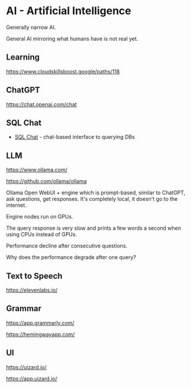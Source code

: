 # AI - Artificial Intelligence

Generally narrow AI.

General AI mirroring what humans have is not real yet.

## Learning

https://www.cloudskillsboost.google/paths/118

## ChatGPT

https://chat.openai.com/chat

## SQL Chat

- [SQL Chat](https://github.com/sqlchat/sqlchat) - chat-based interface to querying DBs

## LLM

https://www.ollama.com/

https://github.com/ollama/ollama

Ollama Open WebUI + engine which is prompt-based, similar to ChatGPT, ask questions, get responses.
It's completely local, it doesn't go to the internet.

Engine nodes run on GPUs.

The query response is very slow and prints a few words a second when using CPUs instead of GPUs.

Performance decline after consecutive questions.

Why does the performance degrade after one query?

## Text to Speech

https://elevenlabs.io/

## Grammar

https://app.grammarly.com/

https://hemingwayapp.com/

## UI

https://uizard.io/

https://app.uizard.io/
